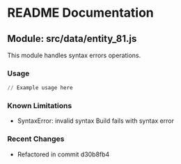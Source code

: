 # README Documentation

## Module: src/data/entity_81.js

This module handles syntax errors operations.

### Usage

```python
// Example usage here
```

### Known Limitations

- SyntaxError: invalid syntax Build fails with syntax error

### Recent Changes

- Refactored in commit d30b8fb4
